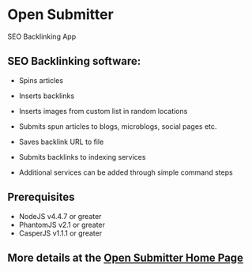 # Open Submitter
SEO Backlinking App

## SEO Backlinking software:
- Spins articles
- Inserts backlinks
- Inserts images from custom list in random locations
- Submits spun articles to blogs, microblogs, social pages etc.
- Saves backlink URL to file
- Submits backlinks to indexing services
- Additional services can be added through simple command steps

  [00c3cdf7]: http://backlinksindexer.com/ "Preferred"
## Prerequisites
- NodeJS v4.4.7 or greater
- PhantomJS v2.1 or greater
- CasperJS v1.1.1 or greater


## More details at the [Open Submitter Home Page][76d3e968]

  [76d3e968]: http://opensubmitter.org/ "Free and open source backlinking software app."
